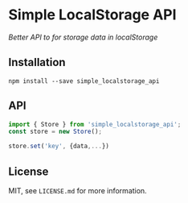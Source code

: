 # Simple LocalStorage API


_Better API to for storage data in localStorage_


## Installation

```
npm install --save simple_localstorage_api
```


## API

```js
import { Store } from 'simple_localstorage_api';
const store = new Store();

store.set('key', {data,...})
```



## License

MIT, see `LICENSE.md` for more information.